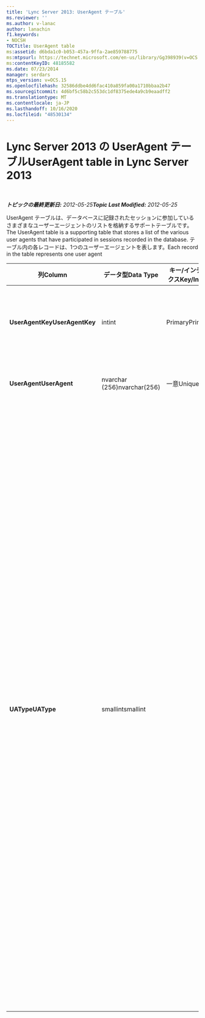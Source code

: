 ```yaml
---
title: 'Lync Server 2013: UserAgent テーブル'
ms.reviewer: ''
ms.author: v-lanac
author: lanachin
f1.keywords:
- NOCSH
TOCTitle: UserAgent table
ms:assetid: d6bda1c0-b053-457a-9ffa-2ae859788775
ms:mtpsurl: https://technet.microsoft.com/en-us/library/Gg398939(v=OCS.15)
ms:contentKeyID: 48185582
ms.date: 07/23/2014
manager: serdars
mtps_version: v=OCS.15
ms.openlocfilehash: 32586ddbe4dd6fac410a859fa00a1710bbaa2b47
ms.sourcegitcommit: 4d6bf5c58b2c553dc1df8375ede4a9cb9eaadff2
ms.translationtype: MT
ms.contentlocale: ja-JP
ms.lasthandoff: 10/16/2020
ms.locfileid: "48530134"
---
```

# <a name="useragent-table-in-lync-server-2013"></a><span data-ttu-id="b82d9-102">Lync Server 2013 の UserAgent テーブル</span><span class="sxs-lookup"><span data-stu-id="b82d9-102">UserAgent table in Lync Server 2013</span></span>

<div data-xmlns="http://www.w3.org/1999/xhtml">

<div class="topic" data-xmlns="http://www.w3.org/1999/xhtml" data-msxsl="urn:schemas-microsoft-com:xslt" data-cs="https://msdn.microsoft.com/">

<div data-asp="https://msdn2.microsoft.com/asp">



</div>

<div id="mainSection">

<div id="mainBody">

<span> </span>

<span data-ttu-id="b82d9-103">_**トピックの最終更新日:** 2012-05-25_</span><span class="sxs-lookup"><span data-stu-id="b82d9-103">_**Topic Last Modified:** 2012-05-25_</span></span>

<span data-ttu-id="b82d9-104">UserAgent テーブルは、データベースに記録されたセッションに参加しているさまざまなユーザーエージェントのリストを格納するサポートテーブルです。</span><span class="sxs-lookup"><span data-stu-id="b82d9-104">The UserAgent table is a supporting table that stores a list of the various user agents that have participated in sessions recorded in the database.</span></span> <span data-ttu-id="b82d9-105">テーブル内の各レコードは、1つのユーザーエージェントを表します。</span><span class="sxs-lookup"><span data-stu-id="b82d9-105">Each record in the table represents one user agent</span></span>


<table>
<colgroup>
<col style="width: 25%" />
<col style="width: 25%" />
<col style="width: 25%" />
<col style="width: 25%" />
</colgroup>
<thead>
<tr class="header">
<th><span data-ttu-id="b82d9-106"><strong>列</strong></span><span class="sxs-lookup"><span data-stu-id="b82d9-106"><strong>Column</strong></span></span></th>
<th><span data-ttu-id="b82d9-107"><strong>データ型</strong></span><span class="sxs-lookup"><span data-stu-id="b82d9-107"><strong>Data Type</strong></span></span></th>
<th><span data-ttu-id="b82d9-108"><strong>キー/インデックス</strong></span><span class="sxs-lookup"><span data-stu-id="b82d9-108"><strong>Key/Index</strong></span></span></th>
<th><span data-ttu-id="b82d9-109"><strong>詳細</strong></span><span class="sxs-lookup"><span data-stu-id="b82d9-109"><strong>Details</strong></span></span></th>
</tr>
</thead>
<tbody>
<tr class="odd">
<td><p><span data-ttu-id="b82d9-110"><strong>UserAgentKey</strong></span><span class="sxs-lookup"><span data-stu-id="b82d9-110"><strong>UserAgentKey</strong></span></span></p></td>
<td><p><span data-ttu-id="b82d9-111">int</span><span class="sxs-lookup"><span data-stu-id="b82d9-111">int</span></span></p></td>
<td><p><span data-ttu-id="b82d9-112">Primary</span><span class="sxs-lookup"><span data-stu-id="b82d9-112">Primary</span></span></p></td>
<td><p><span data-ttu-id="b82d9-113">このユーザーエージェントを識別する一意の番号。</span><span class="sxs-lookup"><span data-stu-id="b82d9-113">Unique number identifying this user agent.</span></span></p></td>
</tr>
<tr class="even">
<td><p><span data-ttu-id="b82d9-114"><strong>UserAgent</strong></span><span class="sxs-lookup"><span data-stu-id="b82d9-114"><strong>UserAgent</strong></span></span></p></td>
<td><p><span data-ttu-id="b82d9-115">nvarchar (256)</span><span class="sxs-lookup"><span data-stu-id="b82d9-115">nvarchar(256)</span></span></p></td>
<td><p><span data-ttu-id="b82d9-116">一意</span><span class="sxs-lookup"><span data-stu-id="b82d9-116">Unique</span></span></p></td>
<td><p><span data-ttu-id="b82d9-117">ユーザーエージェント文字列。</span><span class="sxs-lookup"><span data-stu-id="b82d9-117">User Agent string.</span></span></p></td>
</tr>
<tr class="odd">
<td><p><span data-ttu-id="b82d9-118"><strong>UAType</strong></span><span class="sxs-lookup"><span data-stu-id="b82d9-118"><strong>UAType</strong></span></span></p></td>
<td><p><span data-ttu-id="b82d9-119">smallint</span><span class="sxs-lookup"><span data-stu-id="b82d9-119">smallint</span></span></p></td>
<td><p> </p></td>
<td><p><span data-ttu-id="b82d9-120">1は仲介サーバーです。</span><span class="sxs-lookup"><span data-stu-id="b82d9-120">1 is Mediation Server.</span></span></p>
<p><span data-ttu-id="b82d9-121">2は音声ビデオ会議サーバーです。</span><span class="sxs-lookup"><span data-stu-id="b82d9-121">2 is A/V Conferencing Server.</span></span></p>
<p><span data-ttu-id="b82d9-122">4は Lync です。</span><span class="sxs-lookup"><span data-stu-id="b82d9-122">4 is Lync.</span></span></p>
<p><span data-ttu-id="b82d9-123">8は IP 電話です。</span><span class="sxs-lookup"><span data-stu-id="b82d9-123">8 is IP Phone.</span></span></p>
<p><span data-ttu-id="b82d9-124">16は Live Meeting コンソールです。</span><span class="sxs-lookup"><span data-stu-id="b82d9-124">16 is Live Meeting Console.</span></span></p>
<p><span data-ttu-id="b82d9-125">32は展開検証ツール (DVT) です。</span><span class="sxs-lookup"><span data-stu-id="b82d9-125">32 is Deployment Validation Tool (DVT).</span></span></p>
<p><span data-ttu-id="b82d9-126">64は、Macintosh コンピューターの Lync です。</span><span class="sxs-lookup"><span data-stu-id="b82d9-126">64 is Lync on Macintosh computers.</span></span></p>
<p><span data-ttu-id="b82d9-127">128は、Office Communications Server 2007 R2 アテンダントです。</span><span class="sxs-lookup"><span data-stu-id="b82d9-127">128 is Office Communications Server 2007 R2 Attendant.</span></span></p>
<p><span data-ttu-id="b82d9-128">256は会議アナウンスサービスです。</span><span class="sxs-lookup"><span data-stu-id="b82d9-128">256 is Conferencing Announcement service.</span></span></p>
<p><span data-ttu-id="b82d9-129">512は、会議自動応答です。</span><span class="sxs-lookup"><span data-stu-id="b82d9-129">512 is Conferencing Auto Attendant.</span></span></p>
<p><span data-ttu-id="b82d9-130">1024は応答グループアプリケーションです。</span><span class="sxs-lookup"><span data-stu-id="b82d9-130">1024 is Response Group application.</span></span></p>
<p><span data-ttu-id="b82d9-131">2048は外部音声コントロールです。</span><span class="sxs-lookup"><span data-stu-id="b82d9-131">2048 is Outside Voice Control.</span></span></p></td>
</tr>
</tbody>
</table>


</div>

<span> </span>

</div>

</div>

</div>

